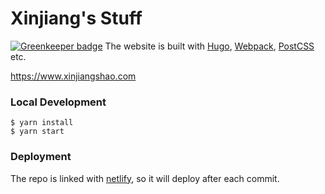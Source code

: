 # Xinjiang's Stuff

[![Greenkeeper badge](https://badges.greenkeeper.io/soleo/soleo.github.io.svg)](https://greenkeeper.io/)
The website is built with [Hugo](https://www.gohugo.io/), [Webpack](https://webpack.github.io/), [PostCSS](http://postcss.org/) etc. 

https://www.xinjiangshao.com

### Local Development

```shell
$ yarn install
$ yarn start
```

### Deployment

The repo is linked with [netlify](https://www.netlify.com/), so it will deploy after each commit.

